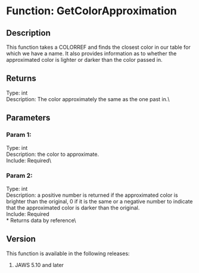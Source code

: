 # Function: GetColorApproximation

## Description

This function takes a COLORREF and finds the closest color in our table
for which we have a name. It also provides information as to whether the
approximated color is lighter or darker than the color passed in.

## Returns

Type: int\
Description: The color approximately the same as the one past in.\

## Parameters

### Param 1:

Type: int\
Description: the color to approximate.\
Include: Required\

### Param 2:

Type: int\
Description: a positive number is returned if the approximated color is
brighter than the original, 0 if it is the same or a negative number to
indicate that the approximated color is darker than the original.\
Include: Required\
\* Returns data by reference\

## Version

This function is available in the following releases:

1.  JAWS 5.10 and later
